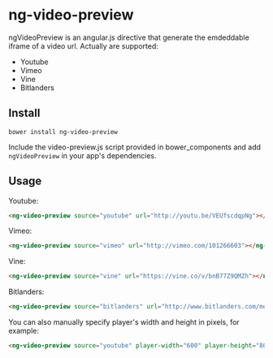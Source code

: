 ng-video-preview
================

ngVideoPreview is an angular.js directive that generate the emdeddable iframe of a video url.
Actually are supported:

- Youtube
- Vimeo
- Vine 
- Bitlanders 
 
Install
------

```
bower install ng-video-preview
```

Include the video-preview.js script provided in bower_components and add `ngVideoPreview` in your app's dependencies. 

Usage
------

Youtube:
```html
<ng-video-preview source="youtube" url="http://youtu.be/VEUfscdqpNg"></ng-video-preview>
```

Vimeo:
```html
<ng-video-preview source="vimeo" url="http://vimeo.com/101266603"></ng-video-preview>
```

Vine:
```html
<ng-video-preview source="vine" url="https://vine.co/v/bnB77Z9QMZh"></ng-video-preview>
```

Bitlanders:
```html
<ng-video-preview source="bitlanders" url="http://www.bitlanders.com/movie/music-concert/54514"></ng-video-preview>
```

You can also manually specify player's width and height in pixels, for example:
```html
<ng-video-preview source="youtube" player-width="600" player-height="800" url="http://youtu.be/VEUfscdqpNg"></ng-video-preview>
```
